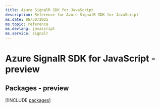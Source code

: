 ```yaml
---
title: Azure SignalR SDK for JavaScript
description: Reference for Azure SignalR SDK for JavaScript
ms.date: 06/30/2025
ms.topic: reference
ms.devlang: javascript
ms.service: signalr
---
```

# Azure SignalR SDK for JavaScript - preview
## Packages - preview
[!INCLUDE [packages](signalr-index.md)]